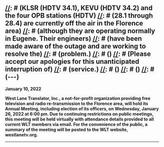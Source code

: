 [//]: # (---)
[//]: # ()
[//]: # (<b>)
[//]: # (December 28, 2021)
[//]: # ()
[//]: # (KLSR (HDTV 34.1), KEVU (HDTV 34.2) and the four OPB stations (HDTV)
[//]: # (28.1 through 28.4) are currently off the air in the Florence area)
[//]: # (although they are operating normally in Eugene.  Their engineers)
[//]: # (have been made aware of the outage and are working to resolve the)
[//]: # (problem.)
[//]: # ()
[//]: # (Please accept our apologies for this unanticipated interruption of)
[//]: # (service.)
[//]: # (</b>)
[//]: # ()
[//]: # (---)
---

<b>
January 10, 2022

West Lane Translator, Inc., a not-for-profit organization providing
free television and radio re-transmission to the Florence area, will
hold its Annual Meeting, including election of its officers, on
Wednesday, January 26, 2022 at 6:00 pm.  Due to continuing
restrictions on public meetings, this meeting will be held virtually
with attendance details provided to all current WLT members via
email. For the convenience of the public, a summary of the meeting
will be posted to the WLT website, westlanetv.org.
</b>

---
